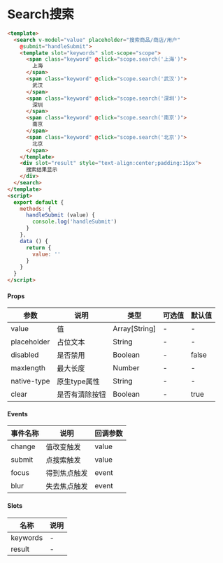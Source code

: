 # Search搜索

```html
<template>
  <search v-model="value" placeholder="搜索商品/商店/用户"
    @submit="handleSubmit">
    <template slot="keywords" slot-scope="scope">
      <span class="keyword" @click="scope.search('上海')">
        上海
      </span>
      <span class="keyword" @click="scope.search('武汉')">
        武汉
      </span>
      <span class="keyword" @click="scope.search('深圳')">
        深圳
      </span>
      <span class="keyword" @click="scope.search('南京')">
        南京
      </span>
      <span class="keyword" @click="scope.search('北京')">
        北京
      </span>
    </template>
    <div slot="result" style="text-align:center;padding:15px">
      搜索结果显示
    </div>
  </search>
</template>
<script>
  export default {
    methods: {
      handleSubmit (value) {
        console.log('handleSubmit')
      }
    },
    data () {
      return {
        value: ''
      }
    }
  }
</script>
```

#### Props
| 参数      | 说明    | 类型      | 可选值       | 默认值   |
|---------- |-------- |---------- |------------- |--------- |
| value     | 值   | Array[String]  |   -       |    -    |
| placeholder     | 占位文本   | String  |   -       |    -    |
| disabled     | 是否禁用   | Boolean  |   -       |    false    |
| maxlength     | 最大长度   | Number  |   -       |    -    |
| native-type     | 原生type属性   | String  |   -       |    -    |
| clear     | 是否有清除按钮   | Boolean  |   -       |    true    |

#### Events
| 事件名称 | 说明 | 回调参数 |
|---------|--------|---------|
| change | 值改变触发 | value |
| submit | 点搜索触发 | value |
| focus | 得到焦点触发 | event |
| blur | 失去焦点触发 | event |

#### Slots
| 名称 | 说明 | 
|---------|--------|
| keywords | - |
| result | - |